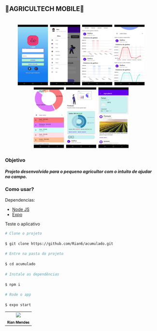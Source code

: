 ## 🌺AGRICULTECH MOBILE🌺

<h1 align="center">
<img src="image1.jpeg" width="100" height="200"></img>
<img src="image2.jpeg" width="100" height="200"></img>
<img src="image3.jpeg" width="100" height="200"></img>
<img src="image4.jpeg" width="100" height="200"></img>
<img src="image5.jpeg" width="100" height="200"></img>
<img src="image6.jpeg" width="100" height="200"></img>
<img src="image7.jpeg" width="100" height="200"></img>
</h1>

### Objetivo

##### Projeto desenvolvido para o pequeno agricultor com o intuito de ajudar no campo.

### Como usar?

Dependencias:

- [Node JS](https://nodejs.org/)
- [Expo](https://expo.io/)

Teste o aplicativo

```bash
# Clone o projeto

$ git clone https://github.com/Rian6/acumulado.git

# Entre na pasta do projeto

$ cd acumulado

# Instale as dependências

$ npm i

# Rode o app

$ expo start
```

<table>
  <tr>
    <td align="center">
      <a href="#">
        <img src="https://scontent.fbfh8-1.fna.fbcdn.net/v/t1.6435-9/163733251_3719615351492548_9096644471071043996_n.jpg?_nc_cat=102&ccb=1-3&_nc_sid=09cbfe&_nc_eui2=AeHQ4sIfjHQstOk2O6R9-ecOa5AMXk-lNF9rkAxeT6U0X9dnCNL19sL_eG3F4yZ8lhR6nIWDPkQ1spmOFCs-oFbV&_nc_ohc=pY1QZWONhdEAX_0omF8&_nc_ht=scontent.fbfh8-1.fna&oh=0b636272fdf00184b50f88627f876b9d&oe=60F318B9" width="100px;"/><br>
        <sub>
          <b>Rian Mendes</b>
        </sub>
      </a>
    </td>
  </tr>
</table>
